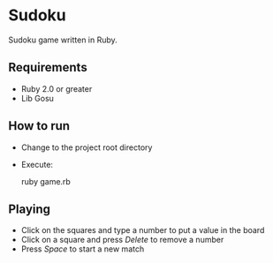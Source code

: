 # Sudoku

Sudoku game written in Ruby.

## Requirements

- Ruby 2.0 or greater
- Lib Gosu

## How to run

- Change to the project root directory 
- Execute:

    ruby game.rb

## Playing

- Click on the squares and type a number to put a value in the board
- Click on a square and press *Delete* to remove a number
- Press *Space* to start a new match
